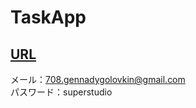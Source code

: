 # TaskApp

## [URL](https://task-app-708.herokuapp.com/)

メール：708.gennadygolovkin@gmail.com  
パスワード：superstudio
